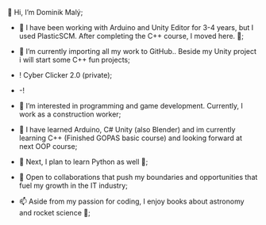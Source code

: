 👋 Hi, I’m Dominik Malý;
- 💜 I have been working with Arduino and Unity Editor for 3-4 years, but I used PlasticSCM. After completing the C++ course, I moved here. 💜;
- 🔭 I’m currently importing all my work to GitHub.. Beside my Unity project i will start some C++ fun projects;
- ! Cyber Clicker 2.0 (private);
- -!
 
- 👀 I’m interested in programming and game development. Currently, I work as a construction worker;
- 🌱 I have learned Arduino, C# Unity (also Blender) and im currently learning C++ (Finished GOPAS basic course) and looking forward at next OOP course;
- 🌱 Next, I plan to learn Python as well 💜;
- 👯 Open to collaborations that push my boundaries and opportunities that fuel my growth in the IT industry;
- 📫 Aside from my passion for coding, I enjoy books about astronomy and rocket science 💜;


<!--
**MalejG/MalejG** is a ✨ _special_ ✨ repository because its `README.md` (this file) appears on your GitHub profile.

Here are some ideas to get you started:


👀 Passionate about game development and programming with a solid foundation in Unity C#, Arduino, and Blender.
🌱 Recently completed a basic C++ course and eager to explore more into OOP and advanced programming concepts.
💞️ Open to collaborations that push my boundaries and opportunities that fuel my growth in the tech industry.
📫 Connect with me on LinkedIn: [Insert].



  ;👀 I’m interested in programming and game development I work currently as an construction worker.
  ;🌱 I was started on Arduino board, C# Unity, now i started learning c++ and python.



Here are my projects and programming experience:


- 🔭 I’m currently working on ...
- 🌱 I’m currently learning ...
- 👯 I’m looking to collaborate on ...
- 🤔 I’m looking for help with ...
- 💬 Ask me about ...
- 📫 How to reach me: ...
- 😄 Pronouns: ...
- ⚡ Fun fact: ...
